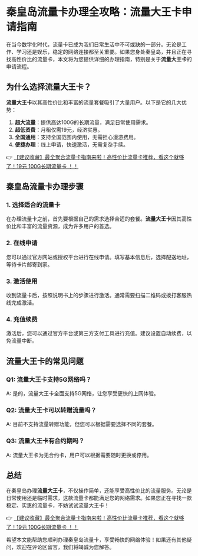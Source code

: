 # 秦皇岛流量卡办理全攻略：流量大王卡申请指南

在当今数字化时代，流量卡已成为我们日常生活中不可或缺的一部分。无论是工作、学习还是娱乐，稳定的网络连接都至关重要。如果您身处秦皇岛，并且正在寻找高性价比的流量卡，本文将为您提供详细的办理指南，特别是关于**流量大王卡**的申请流程。

## 为什么选择流量大王卡？

**流量大王卡**以其高性价比和丰富的流量套餐吸引了大量用户。以下是它的几大优势：

1. **超大流量**：提供高达100G的长期流量，满足日常使用需求。
2. **超低资费**：月租仅需19元，经济实惠。
3. **全国通用**：支持全国范围内使用，无需担心漫游费用。
4. **便捷办理**：线上申请，快速激活，无需复杂手续。

👉 [【建议收藏】最全聚合流量卡指南来啦！高性价比流量卡推荐，看这个就够了！19元 100G长期流量卡 ！！](https://bit.ly/Liuliangka)

## 秦皇岛流量卡办理步骤

### 1. 选择适合的流量卡
在办理流量卡之前，首先要根据自己的需求选择合适的套餐。**流量大王卡**因其高性价比和丰富的流量资源，成为许多用户的首选。

### 2. 在线申请
您可以通过官方网站或授权平台进行在线申请。填写基本信息后，选择配送地址，等待卡片邮寄到家。

### 3. 激活使用
收到流量卡后，按照说明书上的步骤进行激活。通常需要扫描二维码或拨打客服热线完成激活。

### 4. 充值续费
激活后，您可以通过官方平台或第三方支付工具进行充值。建议设置自动续费，以免流量中断。

## 流量大王卡的常见问题

### Q1: 流量大王卡支持5G网络吗？
A: 是的，流量大王卡全面支持5G网络，让您享受更快的上网体验。

### Q2: 流量大王卡可以转赠流量吗？
A: 目前不支持流量转赠功能，但您可以根据需要选择不同的套餐。

### Q3: 流量大王卡有合约期吗？
A: 流量大王卡为无合约卡，用户可以根据需要随时更换或停用。

## 总结

在秦皇岛办理**流量大王卡**，不仅操作简单，还能享受高性价比的流量服务。无论是日常使用还是临时需求，这款流量卡都能满足您的网络需求。如果您正在寻找一款稳定、实惠的流量卡，不妨试试流量大王卡！

👉 [【建议收藏】最全聚合流量卡指南来啦！高性价比流量卡推荐，看这个就够了！19元 100G长期流量卡 ！！](https://bit.ly/Liuliangka)

希望本文能帮助您顺利办理秦皇岛流量卡，享受畅快的网络体验！如果还有其他疑问，欢迎在评论区留言，我们将竭诚为您解答。
